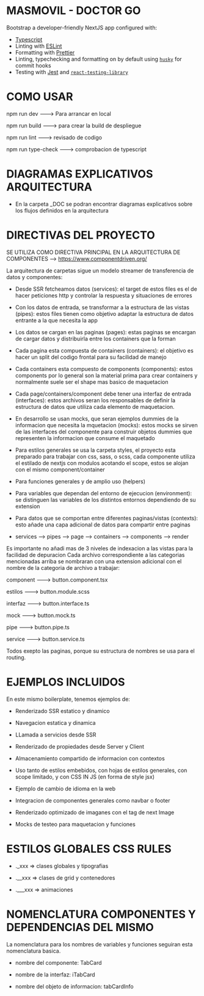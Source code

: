 # MASMOVIL - DOCTOR GO

Bootstrap a developer-friendly NextJS app configured with:

- [Typescript](https://www.typescriptlang.org/)
- Linting with [ESLint](https://eslint.org/)
- Formatting with [Prettier](https://prettier.io/)
- Linting, typechecking and formatting on by default using [`husky`](https://github.com/typicode/husky) for commit hooks
- Testing with [Jest](https://jestjs.io/) and [`react-testing-library`](https://testing-library.com/docs/react-testing-library/intro)

# COMO USAR

npm run dev ---> Para arrancar en local

npm run build ---> para crear la build de despliegue

npm run lint ---> revisado de codigo

npm run type-check ---> comprobacion de typescript

# DIAGRAMAS EXPLICATIVOS ARQUITECTURA

- En la carpeta _DOC se podran encontrar diagramas explicativos sobre los flujos definidos en la arquitectura

# DIRECTIVAS DEL PROYECTO

SE UTILIZA COMO DIRECTIVA PRINCIPAL EN LA ARQUITECTURA DE COMPONENTES --> https://www.componentdriven.org/

La arquitectura de carpetas sigue un modelo streamer de transferencia de datos y componentes:

- Desde SSR fetcheamos datos (services): el target de estos files es el de hacer peticiones http y controlar la respuesta y situaciones de errores

- Con los datos de entrada, se transformar a la estructura de las vistas (pipes): estos files tienen como objetivo adaptar la estructura de datos entrante a la que necesita la app

- Los datos se cargan en las paginas (pages): estas paginas se encargan de cargar datos y distribuirla entre los containers que la forman

- Cada pagina esta compuesta de containers (containers): el objetivo es hacer un split del codigo frontal para su facilidad de manejo

- Cada containers esta compuesto de components (components): estos components por lo general son la material prima para crear containers y normalmente suele ser el shape mas basico de maquetacion

- Cada page/containers/component debe tener una interfaz de entrada (interfaces): estos archivos seran los responsables de definir la estructura de datos que utiliza cada elemento de maquetacion.

- En desarrollo se usan mocks, que seran ejemplos dummies de la informacion que necesita la mquetacion (mocks): estos mocks se sirven de las interfaces del componente para construir objetos dummies que representen la informacion que consume el maquetado

- Para estilos generales se usa la carpeta styles, el proyecto esta preparado para trabajar con css, sass, o scss, cada componente utiliza el estilado de nextjs con modulos acotando el scope, estos se alojan con el mismo component/container

- Para funciones generales y de amplio uso (helpers)

- Para variables que dependan del entorno de ejecucion (environment): se distinguen las variables
de los distintos entornos dependiendo de su extension

- Para datos que se comportan entre diferentes paginas/vistas (contexts): esto añade una capa adicional de datos para compartir entre paginas


- services --> pipes --> page --> containers --> components --> render

Es importante no añadi mas de 3 niveles de indexacion a las vistas para la facilidad de depuracion
Cada archivo correspondiente a las categorias mencionadas arriba se nombraran con una extension adicional con el nombre de la categoria de archivo a trabajar:

component ---> button.component.tsx

estilos ---> button.module.scss

interfaz ---> button.interface.ts

mock ---> button.mock.ts

pipe ---> button.pipe.ts

service ---> button.service.ts


Todos exepto las paginas, porque su estructura de nombres se usa para el routing.

# EJEMPLOS INCLUIDOS

En este mismo boilerplate, tenemos ejemplos de:

- Renderizado SSR estatico y dinamico

- Navegacion estatica y dinamica

- LLamada a servicios desde SSR

- Renderizado de propiedades desde Server y Client

- Almacenamiento compartido de informacion con contextos

- Uso tanto de estilos embebidos, con hojas de estilos generales, con scope limitado, y con CSS IN JS (en forma de style jsx)

- Ejemplo de cambio de idioma en la web

- Integracion de componentes generales como navbar o footer

- Renderizado optimizado de imaganes con el tag de next Image

- Mocks de testeo para maquetacion y funciones

# ESTILOS GLOBALES CSS RULES

- ._xxx => clases globales y tipografias

- .__xxx => clases de grid y contenedores

- .___xxx => animaciones

# NOMENCLATURA COMPONENTES Y DEPENDENCIAS DEL MISMO

La nomenclatura para los nombres de variables y funciones seguiran esta nomenclatura basica.

- nombre del componente: TabCard

- nombre de la interfaz: iTabCard

- nombre del objeto de informacion: tabCardInfo
